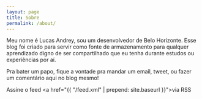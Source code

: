 ```yaml
---
layout: page
title: Sobre
permalink: /about/
---
```

Meu nome é Lucas Andrey, sou um desenvolvedor de Belo Horizonte. Esse blog foi criado para servir como fonte de armazenamento para qualquer aprendizado digno de ser compartilhado que eu tenha durante estudos ou experiências por aí. 

Pra bater um papo, fique a vontade pra mandar um email, tweet, ou fazer um comentário aqui no blog mesmo!

<i class="fa fa-rss"></i> Assine o feed <a href="{{ "/feed.xml" | prepend: site.baseurl }}">via RSS </a>
